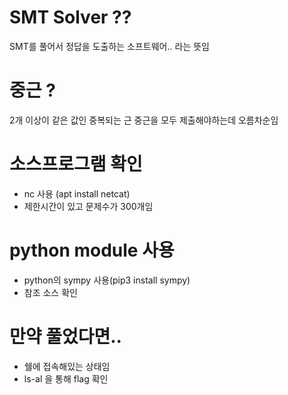 # SMT Solver ??
SMT를 풀어서 정답을 도출하는 소프트웨어.. 라는 뜻임
<br/>

# 중근 ?
2개 이상이 같은 값인 중복되는 근
중근을 모두 제출해야하는데 오름차순임

# 소스프로그램 확인
- nc 사용 (apt install netcat)
- 제한시간이 있고 문제수가 300개임

# python module 사용
- python의 sympy 사용(pip3 install sympy)
- 참조 소스 확인

# 만약 풀었다면..
- 쉘에 접속해있는 상태임
- ls-al 을 통해 flag 확인